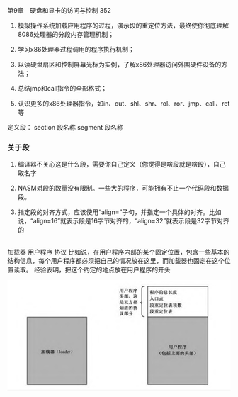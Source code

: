 第9章　硬盘和显卡的访问与控制
352
1. 模拟操作系统加载应用程序的过程，演示段的重定位方法，最终使你彻底理解8086处理器的分段内存管理机制；

2. 学习x86处理器过程调用的程序执行机制；

3. 以读硬盘扇区和控制屏幕光标为实例，了解x86处理器访问外围硬件设备的方法；

4. 总结jmp和call指令的全部格式；

5. 认识更多的x86处理器指令，如in、out、shl、shr、rol、ror、jmp、call、ret等

定义段：
section 段名称
segment 段名称

### 关于段 
1. 编译器不关心这是什么段，需要你自己定义（你觉得是啥段就是啥段），自己取名字

2. NASM对段的数量没有限制。一些大的程序，可能拥有不止一个代码段和数据段。

3. 指定段的对齐方式，应该使用“align=”子句，并指定一个具体的对齐。比如说，“align=16”就表示段是16字节对齐的，“align=32”就表示段是32字节对齐的


## 
加载器  用户程序 协议
比如说，在用户程序内部的某个固定位置，包含一些基本的结构信息，每个用户程序都必须把自己的情况放在这里，而加载器也固定在这个位置读取。
经验表明，把这个约定的地点放在用户程序的开头


![加载器与用户程序之间协议部分](image.png)












